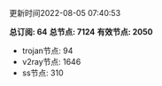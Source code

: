 更新时间2022-08-05 07:40:53

**总订阅: 64**
**总节点: 7124**
**有效节点: 2050**
- trojan节点: 94
- v2ray节点: 1646
- ss节点: 310
